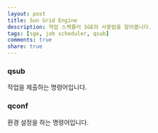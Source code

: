 ```yaml
---
layout: post
title: Sun Grid Engine
description: 작업 스케쥴러 SGE의 사용법을 알아봅니다.
tags: [sge, job scheduler, qsub]
comments: true
share: true
---
```



### qsub

작업을 제출하는 명령어입니다.

### qconf

환경 설정을 하는 명령어입니다.